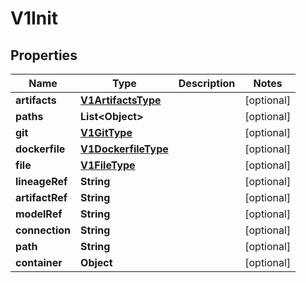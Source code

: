 

# V1Init


## Properties

Name | Type | Description | Notes
------------ | ------------- | ------------- | -------------
**artifacts** | [**V1ArtifactsType**](V1ArtifactsType.md) |  |  [optional]
**paths** | **List&lt;Object&gt;** |  |  [optional]
**git** | [**V1GitType**](V1GitType.md) |  |  [optional]
**dockerfile** | [**V1DockerfileType**](V1DockerfileType.md) |  |  [optional]
**file** | [**V1FileType**](V1FileType.md) |  |  [optional]
**lineageRef** | **String** |  |  [optional]
**artifactRef** | **String** |  |  [optional]
**modelRef** | **String** |  |  [optional]
**connection** | **String** |  |  [optional]
**path** | **String** |  |  [optional]
**container** | **Object** |  |  [optional]



